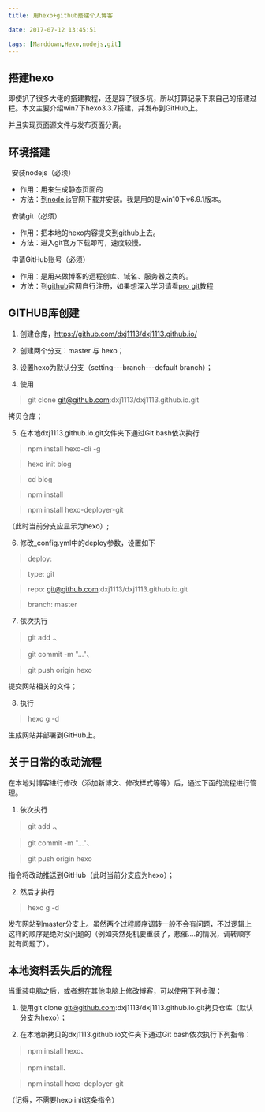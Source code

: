 ```yaml
---
title: 用hexo+github搭建个人博客

date: 2017-07-12 13:45:51

tags: [Marddown,Hexo,nodejs,git]
---
```


##  搭建hexo

即使扒了很多大佬的搭建教程，还是踩了很多坑，所以打算记录下来自己的搭建过程。本文主要介绍win7下hexo3.3.7搭建，并发布到GitHub上。

并且实现页面源文件与发布页面分离。

<!--more-->

## 环境搭建

 安装nodejs（必须）

- 作用：用来生成静态页面的
- 方法：到[node.js](http://nodejs.cn/)官网下载并安装。我是用的是win10下v6.9.1版本。

 安装git（必须）

- 作用：把本地的hexo内容提交到github上去。
- 方法：进入git官方下载即可，速度较慢。

 申请GitHub账号（必须）

- 作用：是用来做博客的远程创库、域名、服务器之类的。
- 方法：到[github](https://github.com/)官网自行注册，如果想深入学习请看[pro git](http://iissnan.com/progit/)教程



## GITHUB库创建

1. 创建仓库，https://github.com/dxj1113/dxj1113.github.io/

2. 创建两个分支：master 与 hexo；

3. 设置hexo为默认分支（setting---branch---default branch）；

4. 使用

>   git clone git@github.com:dxj1113/dxj1113.github.io.git

   拷贝仓库；

5. 在本地dxj1113.github.io.git文件夹下通过Git bash依次执行


   

> npm install hexo-cli -g

   

> hexo init blog

   

> cd blog

   

> npm install 

   

> npm install hexo-deployer-git

   （此时当前分支应显示为hexo）;

6. 修改_config.yml中的deploy参数，设置如下

> deploy:

>   type: git   

>   repo: git@github.com:dxj1113/dxj1113.github.io.git

>   branch: master



7. 依次执行 

>   git add .、

>   git commit -m "..."、

>   git push origin hexo

   提交网站相关的文件；

8. 执行
   
>   hexo g -d

   生成网站并部署到GitHub上。

## 关于日常的改动流程

在本地对博客进行修改（添加新博文、修改样式等等）后，通过下面的流程进行管理。

1. 依次执行
> git add .、

> git commit -m "..."、

> git push origin hexo

指令将改动推送到GitHub（此时当前分支应为hexo）；

2. 然后才执行
  
>   hexo g -d
   
   发布网站到master分支上。虽然两个过程顺序调转一般不会有问题，不过逻辑上这样的顺序是绝对没问题的（例如突然死机要重装了，悲催....的情况，调转顺序就有问题了）。


## 本地资料丢失后的流程

当重装电脑之后，或者想在其他电脑上修改博客，可以使用下列步骤：

1. 使用git clone git@github.com:dxj1113/dxj1113.github.io.git拷贝仓库（默认分支为hexo）；


2. 在本地新拷贝的dxj1113.github.io文件夹下通过Git bash依次执行下列指令：

>   npm install hexo、
    
>   npm install、
  
>   npm install hexo-deployer-git

  （记得，不需要hexo init这条指令）

